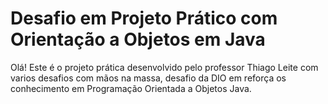 #  Desafio em Projeto Prático com Orientação a Objetos em Java

Olá! Este é o projeto prática desenvolvido pelo professor Thiago Leite com varios desafios com mãos na massa, desafio da DIO em reforça os conhecimento em Programação Orientada a Objetos Java.



